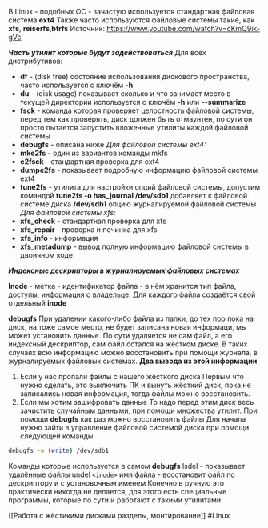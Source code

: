 В Linux - подобных ОС - зачастую используется стандартная файловая система **ext4** 
Также часто используются файловые системы такие, как **xfs**, **reiserfs**,**btrfs**
Источник: https://www.youtube.com/watch?v=cKmQ9ik-gVc

***Часть утилит которые будут задействоваться***
Для всех дистрибутивов: 
- **df** - (disk free) состояние использования дискового пространства, часто используется с ключём **-h**
- **du** - (disk usage) показывает сколько и что занимает место в текущей директории используется с ключём **-h** или **--summarize**
- **fsck** - команда которая проверяет целостность файловой системы, перед тем как проверять, диск должен быть отмаунтен, по сути он просто пытается запустить вложенные утилиты каждой файловой системы
- **debugfs** - описана ниже
*Для файловой системы ext4:*
- **mke2fs** - один из вариантов команды mkfs
- **e2fsck** - стандартная проверка для ext4
- **dumpe2fs** - показывает подробную информацию файловой системы ext4 
- **tune2fs** - утилита для настройки опций файловой системы, допустим командой **tune2fs -o has_journal /dev/sdb1** добавляет к файловой системе диска **/dev/sdb1** опцию журналируемой файловой системы
*Для файловой системы xfs:*
- **xfs_check** - стандартная проверка для xfs
- **xfs_repair** - проверка и починка для xfs
- **xfs_info** - информация 
- **xfs_metadump** - вывод полную информацию файловой системы в двоичном коде 

***Индексные деcкрипторы в журналируемых файловых системах***

**Inode** - метка - идентификатор файла - в нём хранится тип файла, доступы, информация о владельце. Для каждого файла создаётся свой отдельный **inode** 

**debugfs**
При удалении какого-либо файла из папки, до тех пор пока на диск, на тоже самое место, не будет записана новая информаци, мы может установить данные. По сути удаляется не сам файл, а его индексный дескриптор, сам файл остался на жёстком диске. В таких случаях всю информацию можно восстановить при помощи журнала, в журналируемых файловых системах. 
**Два вывода из этой информации**
1. Если у нас пропали файлы с нашего жёсткого диска
Первым что нужно сделать, это выключить ПК и вынуть жёсткий диск, пока не записались новая информация, тогда файлы можно восстановить.
2. Если мы хотим зашифровать данные
То надо перед этим диск весь зачистить случайным данными, при помощи множества утилит. 
При помощи **debugfs** как раз можно восстановить файлы 
Для начала нужно зайти в управление файловой системой диска при помощи следующей команды 
```bash
debugfs -w (write) /dev/sdb1
```
Команды которые используется в самом **debugfs**
lsdel - показывает удалённые файлы 
undel `<inode>` имя файла - восстановит файл по дескриптору и с установочным именем
Конечно в ручную это практически никогда не делается, для этого есть специальные программы, которые по сути и работают с такими утилитами

[[Работа с жёстикими дисками разделы, монтирование]]
#Linux 


